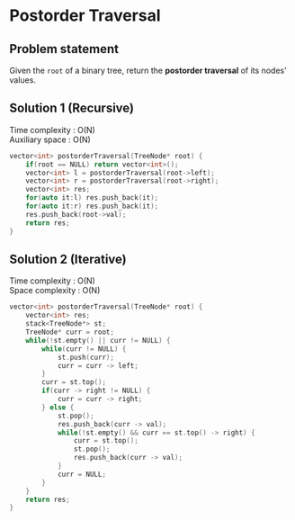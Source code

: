 # Postorder Traversal

## Problem statement

Given the `root` of a binary tree, return the **postorder traversal** of its nodes' values.

## Solution 1 (Recursive)

Time complexity : O(N)  
Auxiliary space : O(N)

```cpp
vector<int> postorderTraversal(TreeNode* root) {
    if(root == NULL) return vector<int>();
    vector<int> l = postorderTraversal(root->left);
    vector<int> r = postorderTraversal(root->right);
    vector<int> res;
    for(auto it:l) res.push_back(it);
    for(auto it:r) res.push_back(it);
    res.push_back(root->val);
    return res;
}
```

## Solution 2 (Iterative)

Time complexity : O(N)  
Space complexity : O(N)

```cpp
vector<int> postorderTraversal(TreeNode* root) {
    vector<int> res;
    stack<TreeNode*> st;
    TreeNode* curr = root;
    while(!st.empty() || curr != NULL) {
        while(curr != NULL) {
            st.push(curr);
            curr = curr -> left;
        }
        curr = st.top();
        if(curr -> right != NULL) {
            curr = curr -> right;
        } else {
            st.pop();
            res.push_back(curr -> val);
            while(!st.empty() && curr == st.top() -> right) {
                curr = st.top();
                st.pop();
                res.push_back(curr -> val);
            }
            curr = NULL;
        }
    }
    return res;
}
```
